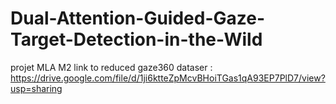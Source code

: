 # Dual-Attention-Guided-Gaze-Target-Detection-in-the-Wild
projet MLA M2
link to reduced gaze360 dataser : https://drive.google.com/file/d/1ji6ktteZpMcvBHoiTGas1qA93EP7PlD7/view?usp=sharing
